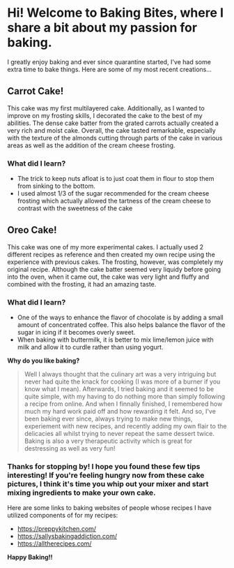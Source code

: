 # Hi! Welcome to Baking Bites, where I share a bit about my passion for baking.
I greatly enjoy baking and ever since quarantine started, I've had some extra time to bake things. Here are some of my most recent creations...
 
## Carrot Cake!
This cake was my first multilayered cake. Additionally, as I wanted to improve on my frosting skills, I decorated the cake to the best of my abilities. The dense cake batter from the grated carrots actually created a very rich and moist cake. Overall, the cake tasted remarkable, especially with the texture of the almonds cutting through parts of the cake in various areas as well as the addition of the cream cheese frosting.


### What did I learn?
- The trick to keep nuts afloat is to just coat them in flour to stop them from sinking to the bottom.
- I used almost 1/3 of the sugar recommended for the cream cheese frosting which actually allowed the tartness of the cream cheese to contrast with the sweetness of the cake

## Oreo Cake!
This cake was one of my more experimental cakes. I actually used 2 different recipes as reference and then created my own recipe using the experience with previous cakes. The frosting, however, was completely my original recipe. Although the cake batter seemed very liquidy before going into the oven, when it came out, the cake was very light and fluffy and combined with the frosting, it had an amazing taste.


### What did I learn?
- One of the ways to enhance the flavor of chocolate is by adding a small amount of concentrated coffee. This also helps balance the flavor of the sugar in icing if it becomes overly sweet.
- When baking with buttermilk, it is better to mix lime/lemon juice with milk and allow it to curdle rather than using yogurt.


**Why do you like baking?**
> Well I always thought that the culinary art was a very intriguing but never had quite the knack for cooking (I was more of a burner if you know what I mean). Afterwards, I tried baking and it seemed to be quite simple, with my having to do nothing more than simply following a recipe from online. And when I finnally finished, I remembered how much my hard work paid off and how rewarding it felt. And so, I've been baking ever since, always trying to make new things, experiement with new recipes, and recently adding my own flair to the delicacies all whilst trying to never repeat the same dessert twice. 
> Baking is also a very therapeutic activity which is great for destressing as well as very fun!

### Thanks for stopping by! I hope you found these few tips interesting! If you're feeling hungry now from these cake pictures, I think it's time you whip out your mixer and start mixing ingredients to make your own cake.
Here are some links to baking websites of people whose recipes I have utilized components of for my recipes: 
- https://preppykitchen.com/
- https://sallysbakingaddiction.com/
- https://alltherecipes.com/

**Happy Baking!!**
